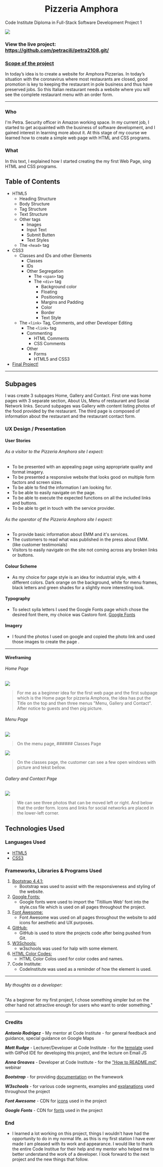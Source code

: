 <h1 align="center">Pizzeria Amphora</h1>

Code Institute Diploma in Full-Stack Software Development Project 1

<img src="images.README/amfora.PNG"/>

### View the live project: https://github.com/petracili/petra2108.git/

### <u>Scope of the project</u>

In today’s idea is to create a website for Amphora Pizzerias. In today’s situation with the coronavirus where most restaurants are closed, good promotion is key to keeping the restaurant in pole business and thus have preserved jobs. So this Italian restaurant needs a website where you will see the complete restaurant menu with an order form.

-----------------

   ### Who

   I'm Petra. Security officer in Amazon working space. In my current job, I started to get acquainted with the business of software development, and I gained interest in learning more about it.
   At this stage of my course we learned how to create a simple web page with HTML and CSS programs.

   ### What

   In this text, I explained how I started creating the my first Web Page, sing HTML and CSS programs. 

   ## Table of Contents
 * HTML5
	* Heading Structure
    * Body Structure
	* Tag Structure
	* Text Structure
	* Other tags
		* Images
		* Input Text
		* Submit Butten
		* Text Styles
	* The `<head>` tag
 * CSS3
	* Classes and IDs and other Elements
		* Classes
		* IDs
		* Other Segregation
			* The `<span>` tag
			* The `<div>` tag
				* Background color
				* Floating
				* Positioning
				* Margins and Padding
                * Color
                * Border
                * Text Style		
	* The `<link>` Tag, Comments, and other Developer Editing
		* The `<link>` tag
		* Commenting
			* HTML Comments
			* CSS Comments
		* Other 
			* Forms
			* HTML5 and CSS3       
 * [Final Project!](https://8000-edfec628-a3ee-44df-a81f-735ddd00892b.ws-eu03.gitpod.io/)

 ---------------

## Subpages

  I was create 3 subpages Home, Gallery and Contact. First one was home pages with 3 separate section, About Us, Menu of restaurant and Social Network links. 
  Secund subpages was Gallery with content listing photos of the food provided by the restaurant. 
  The third page is composed of information about the restaurant and the restaurant contact form.

### UX Design / Presentation

#### User Stories

###### As a visitor to the Pizzeria Amphora site I expect:

- To be presented with an appealing page using appropriate quality and format imagery.
- To be presented a responsive website that looks good on multiple form factors and screen sizes.
- To be able to find the information I am looking for.
- To be able to easily navigate on the page.
- To be able to execute the expected functions on all the included links and buttons.
- To be able to get in touch with the service provider.

###### As the operator of the Pizzeria Amphora site I expect:
  
- To provide basic information about EMM and it's services.
- The customers to read what was published in the press about EMM. (like customer testimonials)
- Visitors to easily navigate on the site not coming across any broken links or buttons.

#### Colour Scheme
-   As my choice for page style is an idea for industrial style, with 4 different colors.
      Dark orange on the background, white for menu frames, black letters and green shades for a slightly more interesting look.

####  Typography
-   To select syila letters I used the Google Fonts page which chose the desired font there, my choice was Castoro font.
     [Google Fonts](https://fonts.google.com/)

#### Imagery
-    I found the photos I used on google and copied the photo link and used those images to create the page . 

----------------------

#### **Wireframing** 

###### Home Page 

<img src="images.README/Amphora Home.PNG" />

> For me as a beginner idea for the first web page and the first subpage which is the Home page for pizzeria Amphora, the idea has put the Title on the top and then three menus "Menu, Gallery and Contact". After notice to guests and then pig picture.

###### Menu Page  

<img src="images.README/Amphora Menu.PNG" />

> On the menu page, ###### Classes Page 

<img src="assets/images.readme/classespage.PNG" />

> On the classes page, the customer can see a few open windows with picture and tekst bellow.

###### Gallery and Contact Page 

<img src="images.README/Amphora Gallery.PNG" />

>  We can see three photos that can be moved left or right. And below that the order form. Icons and links for social networks are placed in the lower-left corner. 

## Technologies Used

### Languages Used

-   [HTML5](https://en.wikipedia.org/wiki/HTML5)
-   [CSS3](https://en.wikipedia.org/wiki/Cascading_Style_Sheets)

### Frameworks, Libraries & Programs Used

1. [Bootstrap 4.4.1:](https://getbootstrap.com/docs/4.4/getting-started/introduction/)
    - Bootstrap was used to assist with the responsiveness and styling of the website.
1. [Google Fonts:](https://fonts.google.com/)
    - Google fonts were used to import the 'Titillium Web' font into the style.css file which is used on all pages throughout the project.
1. [Font Awesome:](https://fontawesome.com/)
    - Font Awesome was used on all pages throughout the website to add icons for aesthetic and UX purposes.
1. [GitHub:](https://github.com/)
    - GitHub is used to store the projects code after being pushed from Git.
1. [W3Schools:](https://www.w3schools.com/)
    - w3schools was used for halp with some element. 
1. [HTML Color Codes:](https://htmlcolorcodes.com/)
    - HTML Color Colos used for color codes and names.
1. Code Institute:
    - CodeInstitute was used as a reminder of how the element is used.  

-------------------

###### My thoughts as a developer:

"As a beginner for my first project, I chose something simpler but on the other hand not attractive enough for users who want to order something."

-------

### Credits
***Antonio Rodrigez*** - My mentor at Code Institute - for general feedback and guidance, special guidance on Google Maps

***Matt Rudge*** - Lecturer/Developer at Code Institute - for the [template](https://github.com/Code-Institute-Org/gitpod-full-template) used with GitPod IDE for developing this project, and the lecture on Email JS

***Anna Greaves*** - Developer at Code Institute - for the ["How to README.md"](https://www.youtube.com/watch?v=7BteidgLAyM&feature=youtu.be&ab_channel=CodeInstitute) webinar

***Bootstrap*** - for providing [documentation](https://getbootstrap.com/docs/4.5/getting-started/introduction/) on the framework

***W3schools*** - for various code segments, examples and [explanations](https://www.w3schools.com/) used throughout the project

***Font Awesome*** - CDN for [icons](https://fontawesome.com/) used in the project

***Google Fonts*** - CDN for [fonts](https://fonts.google.com/) used in the project

### End 

-  I learned a lot working on this project, things I wouldn't have had the opportunity to do in my normal life. as this is my first station I have ever made I am pleased with its work and appearance. I would like to thank the entire Code Institue for their help and my mentor who helped me to better understand the work of a developer. I look forward to the next project and the new things that follow.